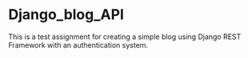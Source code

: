 # Django_blog_API
This is a test assignment for creating a simple blog using Django REST Framework with an authentication system.

